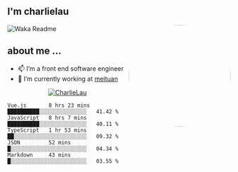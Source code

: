 
<h2>I'm charlielau</h2>
<img align='right' style="border-radius:50%" src="https://avatars1.githubusercontent.com/u/44078251?s=460&u=6b4f1c257663e44063b0b6a21c9c94f45bcfdcc7&v=4" width="230">

![Waka Readme](https://github.com/CharlieLau/charlielau/workflows/Waka%20Readme/badge.svg)

## about me ...
- 📫 I’m a front end software  engineer
- 🔭 I’m currently working at  <a href="https://www.meituan.com">meituan</a>

<p align="center">
  <a href="https://github.com/charlielau" class="rich-diff-level-one">
    <img src="https://github-readme-stats.vercel.app/api?username=charlielau&title_color=333&text_color=777" alt="CharlieLau" >
  </a>
</p>

<!--START_SECTION:waka-->
```text
Vue.js       8 hrs 23 mins   ██████████░░░░░░░░░░░░░░░   41.42 % 
JavaScript   8 hrs 7 mins    ██████████░░░░░░░░░░░░░░░   40.11 % 
TypeScript   1 hr 53 mins    ██░░░░░░░░░░░░░░░░░░░░░░░   09.32 % 
JSON         52 mins         █░░░░░░░░░░░░░░░░░░░░░░░░   04.34 % 
Markdown     43 mins         █░░░░░░░░░░░░░░░░░░░░░░░░   03.55 %
```
<!--END_SECTION:waka-->